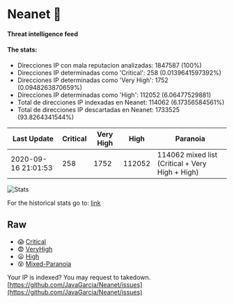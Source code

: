 # Neanet :hocho:
#### Threat intelligence feed
#### The stats:

- Direcciones IP con mala reputacion analizadas: 1847587 (100%)
- Direcciones IP determinadas como 'Critical':  258 (0.0139641597392%)
- Direcciones IP determinadas como 'Very High':  1752 (0.0948263870659%)
- Direcciones IP determinadas como 'High':  112052 (6.06477529881)
- Total de direcciones IP indexadas en Neanet:  114062 (6.17356584561%)
- Total de direcciones IP descartadas en Neanet:  1733525 (93.8264341544%)

| Last Update | Critical | Very High | High | Paranoia |
| --- | --- | --- | --- | --- |
| 2020-09-16 21:01:53 | 258 | 1752 | 112052 | 114062 mixed list (Critical + Very High + High)|

![Stats](https://docs.google.com/spreadsheets/d/e/2PACX-1vSnaNMIXVabIpDJjufMlzH7poXnshF3mgd8Is1g9ytUEzVsP5my4Trn8f-xkoLLQ38xpL3HtmUexLo6/pubchart?oid=501124687&format=image)

For the historical stats go to: [link](/stats.csv)
## Raw
- :scream: [Critical](https://raw.githubusercontent.com/JavaGarcia/Neanet/master/blacklists/neanet_critical.txt)
- :fearful: [VeryHigh](https://raw.githubusercontent.com/JavaGarcia/Neanet/master/blacklists/neanet_veryHigh.txtt)
- :frowning: [High](https://raw.githubusercontent.com/JavaGarcia/Neanet/master/blacklists/neanet_high.txt)
- :dizzy_face: [Mixed-Paranoia](https://raw.githubusercontent.com/JavaGarcia/Neanet/master/blacklists/neanet_all.txt)


Your IP is indexed? You may request to takedown. [https://github.com/JavaGarcia/Neanet/issues](https://github.com/JavaGarcia/Neanet/issues)





































































































































































































































































































































































































































































































































































































































































































































































































































































